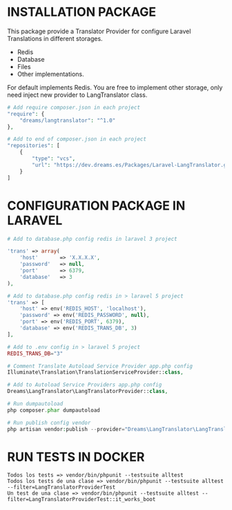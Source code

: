 # INSTALLATION PACKAGE

This package provide a Translator Provider for configure Laravel Translations in different storages.

* Redis
* Database
* Files
* Other implementations.

For default implements Redis. You are free to implement other storage, only need inject new provider to LangTranslator class.

```php
# Add require composer.json in each project
"require": {
    "dreams/langtranslator": "^1.0"
},

# Add to end of composer.json in each project
"repositories": [
    {
        "type": "vcs",
        "url": "https://dev.dreams.es/Packages/Laravel-LangTranslator.git"
    }
]
```

# CONFIGURATION PACKAGE IN LARAVEL

```php
# Add to database.php config redis in laravel 3 project

'trans' => array(
    'host'       => 'X.X.X.X',
    'password'   => null,
    'port'       => 6379,
    'database'   => 3
),

# Add to database.php config redis in > laravel 5 project
'trans' => [
    'host' => env('REDIS_HOST', 'localhost'),
    'password' => env('REDIS_PASSWORD', null),
    'port' => env('REDIS_PORT', 6379),
    'database' => env('REDIS_TRANS_DB', 3)
],

# Add to .env config in > laravel 5 project
REDIS_TRANS_DB="3"

# Comment Translate Autoload Service Provider app.php config
Illuminate\Translation\TranslationServiceProvider::class,

# Add to Autoload Service Providers app.php config
Dreams\LangTranslator\LangTranslatorProvider::class, 

# Run dumpautoload
php composer.phar dumpautoload

# Run publish config vendor
php artisan vendor:publish --provider="Dreams\LangTranslator\LangTranslatorProvider"
```

# RUN TESTS IN DOCKER
```
Todos los tests => vendor/bin/phpunit --testsuite alltest
Todos los tests de una clase => vendor/bin/phpunit --testsuite alltest --filter=LangTranslatorProviderTest
Un test de una clase => vendor/bin/phpunit --testsuite alltest --filter=LangTranslatorProviderTest::it_works_boot
```
